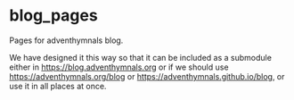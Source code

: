 # blog_pages
Pages for adventhymnals blog.

We have designed it this way so that it can be included as a submodule either in https://blog.adventhymnals.org or if we should use https://adventhymnals.org/blog or https://adventhymnals.github.io/blog, or use it in all places at once.
